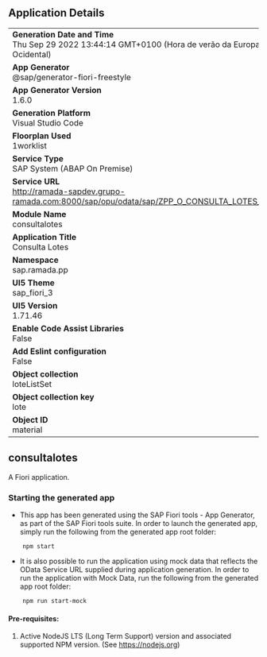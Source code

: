 ## Application Details
|               |
| ------------- |
|**Generation Date and Time**<br>Thu Sep 29 2022 13:44:14 GMT+0100 (Hora de verão da Europa Ocidental)|
|**App Generator**<br>@sap/generator-fiori-freestyle|
|**App Generator Version**<br>1.6.0|
|**Generation Platform**<br>Visual Studio Code|
|**Floorplan Used**<br>1worklist|
|**Service Type**<br>SAP System (ABAP On Premise)|
|**Service URL**<br>http://ramada-sapdev.grupo-ramada.com:8000/sap/opu/odata/sap/ZPP_O_CONSULTA_LOTES_SRV
|**Module Name**<br>consultalotes|
|**Application Title**<br>Consulta Lotes|
|**Namespace**<br>sap.ramada.pp|
|**UI5 Theme**<br>sap_fiori_3|
|**UI5 Version**<br>1.71.46|
|**Enable Code Assist Libraries**<br>False|
|**Add Eslint configuration**<br>False|
|**Object collection**<br>loteListSet|
|**Object collection key**<br>lote|
|**Object ID**<br>material|

## consultalotes

A Fiori application.

### Starting the generated app

-   This app has been generated using the SAP Fiori tools - App Generator, as part of the SAP Fiori tools suite.  In order to launch the generated app, simply run the following from the generated app root folder:

```
    npm start
```

- It is also possible to run the application using mock data that reflects the OData Service URL supplied during application generation.  In order to run the application with Mock Data, run the following from the generated app root folder:

```
    npm run start-mock
```

#### Pre-requisites:

1. Active NodeJS LTS (Long Term Support) version and associated supported NPM version.  (See https://nodejs.org)


